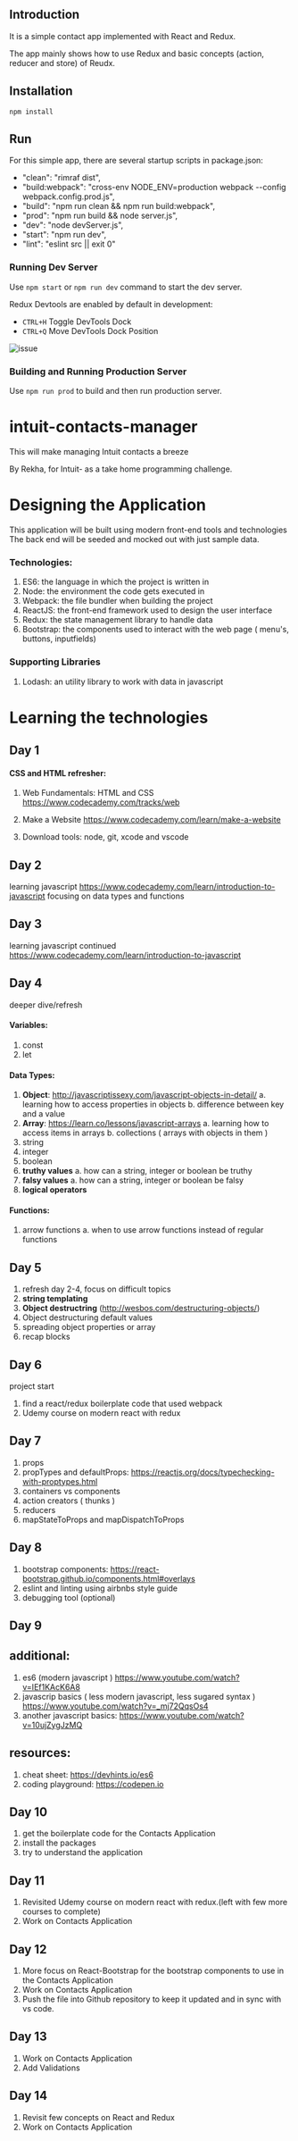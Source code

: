 ## Introduction

It is a simple contact app implemented with React and Redux.

The app mainly shows how to use Redux and basic concepts (action, reducer and store) of Reudx.


## Installation

`npm install`


## Run

For this simple app, there are several startup scripts in package.json:

- "clean": "rimraf dist",
- "build:webpack": "cross-env NODE_ENV=production webpack --config webpack.config.prod.js",
- "build": "npm run clean && npm run build:webpack",
- "prod": "npm run build && node server.js",
- "dev": "node devServer.js",
- "start": "npm run dev",
- "lint": "eslint src || exit 0"


### Running Dev Server

Use `npm start` or `npm run dev` command to start the dev server.

Redux Devtools are enabled by default in development:

- `CTRL+H` Toggle DevTools Dock
- `CTRL+Q` Move DevTools Dock Position

![issue](https://cloud.githubusercontent.com/assets/5880320/14728909/aa80f3bc-086b-11e6-8276-339e9805ca93.PNG)


### Building and Running Production Server

Use `npm run prod` to build and then run production server.



# intuit-contacts-manager
This will make managing Intuit contacts a breeze

By Rekha, for Intuit- as a take home programming challenge.

# Designing the Application
This application will be built using modern front-end tools and technologies
The back end will be seeded and mocked out with just sample data.

### Technologies:
 1. ES6: the language in which the project is written in
 2. Node: the environment the code gets executed in
 3. Webpack: the file bundler when building the project
 4. ReactJS: the front-end framework used to design the user interface
 5. Redux: the state management library to handle data
 6. Bootstrap: the components used to interact with the web page ( menu's, buttons, inputfields)
  
### Supporting Libraries
 1. Lodash: an utility library to work with data in javascript
  
  
  
# Learning the technologies

## Day 1
#### CSS and HTML refresher:
1. Web Fundamentals: HTML and CSS
https://www.codecademy.com/tracks/web

2. Make a Website
https://www.codecademy.com/learn/make-a-website

3. Download tools: node, git, xcode and vscode

## Day 2
learning javascript
https://www.codecademy.com/learn/introduction-to-javascript
focusing on data types and functions

## Day 3
learning javascript continued
https://www.codecademy.com/learn/introduction-to-javascript


## Day 4
deeper dive/refresh

#### Variables:
1. const 
2. let
#### Data Types:
1. __Object__: http://javascriptissexy.com/javascript-objects-in-detail/
  a. learning how to access properties in objects
  b. difference between key and a value
2. __Array__: https://learn.co/lessons/javascript-arrays
  a. learning how to access items in arrays 
  b. collections ( arrays with objects in them )
3. string
4. integer
5. boolean
6. __truthy values__
  a. how can a string, integer or boolean be truthy
7. __falsy values__
  a. how can a string, integer or boolean be falsy
8. __logical operators__

#### Functions: 
1. arrow functions
  a. when to use arrow functions instead of regular functions
  
## Day 5
1. refresh day 2-4, focus on difficult topics
2. __string templating__ 
3. __Object destructring__ (http://wesbos.com/destructuring-objects/)
4. Object destructuring default values
5. spreading object properties or array
6. recap blocks 

## Day 6
project start
1. find a react/redux boilerplate code that used webpack
2. Udemy course on modern react with redux

## Day 7
1. props
2. propTypes and defaultProps: https://reactjs.org/docs/typechecking-with-proptypes.html 
3. containers vs components
4. action creators ( thunks )
5. reducers
6. mapStateToProps and mapDispatchToProps

## Day 8
1. bootstrap components: https://react-bootstrap.github.io/components.html#overlays
2. eslint and linting using airbnbs style guide
3. debugging tool (optional)


## Day 9

## additional:
1. es6 (modern javascript ) https://www.youtube.com/watch?v=IEf1KAcK6A8
2. javascrip basics ( less modern javascript, less sugared syntax ) https://www.youtube.com/watch?v=_mj72QqsOs4
3. another javascript basics: https://www.youtube.com/watch?v=10ujZygJzMQ


## resources:
1. cheat sheet: https://devhints.io/es6
2. coding playground: https://codepen.io


## Day 10
1. get the boilerplate code for the Contacts Application
2. install the packages
3. try to understand the application

## Day 11
1. Revisited Udemy course on modern react with redux.(left with few more courses to complete)
2. Work on Contacts Application

## Day 12
1. More focus on React-Bootstrap for the bootstrap components to use in the Contacts Application
2. Work on Contacts Application
3. Push the file into Github repository to keep it updated and in sync with vs code.

## Day 13
1. Work on Contacts Application
2. Add Validations

## Day 14
1. Revisit few concepts on React and Redux
2. Work on Contacts Application

